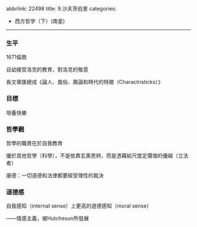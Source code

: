 abbrlink: 22498
title: 9.沙夫茨伯里
categories:
  - 西方哲学（下）(南星)
---
### 生平

1671倫敦

自幼接受洛克的教育，對洛克的敬意

長文章匯總成《論人、風俗、輿論和時代的特徵（Charactristicks）》

### 目標

培養快樂

### 哲學觀

哲學的職責在於自我教育

優於其他哲學（科學），不是依靠玄奧思辨，而是憑藉給尺度定價值的優越（立法者）

康德：一切道德和法律都要經受理性的裁決

### 道德感

自我感知（internal sense）上更高的道德感知（moral sense）

——情感主義，被Hutcheson所發展